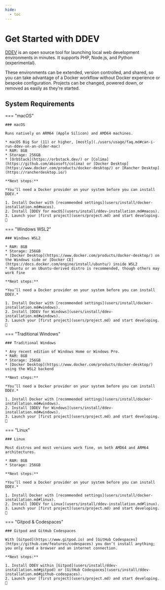 ```yaml
---
hide:
  - toc
---
```


# Get Started with DDEV

[DDEV](https://github.com/ddev/ddev) is an open source tool for launching local web development environments in minutes. It supports PHP, Node.js, and Python (experimental).

These environments can be extended, version controlled, and shared, so you can take advantage of a Docker workflow without Docker experience or bespoke configuration. Projects can be changed, powered down, or removed as easily as they’re started.

## System Requirements

=== "macOS"

    ### macOS

    Runs natively on ARM64 (Apple Silicon) and AMD64 machines.

    * macOS Big Sur (11) or higher, [mostly](./users/usage/faq.md#can-i-run-ddev-on-an-older-mac)
    * RAM: 8GB
    * Storage: 256GB
    * [OrbStack](https://orbstack.dev/) or [Colima](https://github.com/abiosoft/colima) or [Docker Desktop](https://www.docker.com/products/docker-desktop/) or [Rancher Desktop](https://rancherdesktop.io/)

    **Next steps:**

    *You’ll need a Docker provider on your system before you can install DDEV.*
    
    1. Install Docker with [recommended settings](users/install/docker-installation.md#macos).
    2. Install [DDEV for macOS](users/install/ddev-installation.md#macos).
    3. Launch your [first project](users/project.md) and start developing. 🚀

=== "Windows WSL2"

    ### Windows WSL2

    * RAM: 8GB
    * Storage: 256GB
    * [Docker Desktop](https://www.docker.com/products/docker-desktop/) on the Windows side or [Docker CE](https://docs.docker.com/engine/install/ubuntu/) inside WSL2
    * Ubuntu or an Ubuntu-derived distro is recommended, though others may work fine

    **Next steps:**

    *You’ll need a Docker provider on your system before you can install DDEV.*
    
    1. Install Docker with [recommended settings](users/install/docker-installation.md#windows).
    2. Install [DDEV for Windows](users/install/ddev-installation.md#windows).
    3. Launch your [first project](users/project.md) and start developing. 🚀

=== "Traditional Windows"

    ### Traditional Windows

    * Any recent edition of Windows Home or Windows Pro.
    * RAM: 8GB
    * Storage: 256GB
    * [Docker Desktop](https://www.docker.com/products/docker-desktop/) using the WSL2 backend

    **Next steps:**

    *You’ll need a Docker provider on your system before you can install DDEV.*
    
    1. Install Docker with [recommended settings](users/install/docker-installation.md#windows).
    2. Install [DDEV for Windows](users/install/ddev-installation.md#windows).
    3. Launch your [first project](users/project.md) and start developing. 🚀

=== "Linux"

    ### Linux

    Most distros and most versions work fine, on both AMD64 and ARM64 architectures.

    * RAM: 8GB
    * Storage: 256GB

    **Next steps:**

    *You’ll need a Docker provider on your system before you can install DDEV.*
    
    1. Install Docker with [recommended settings](users/install/docker-installation.md#linux).
    2. Install [DDEV for Linux](users/install/ddev-installation.md#linux).
    3. Launch your [first project](users/project.md) and start developing. 🚀

=== "Gitpod & Codespaces"

    ### Gitpod and GitHub Codespaces

    With [Gitpod](https://www.gitpod.io) and [GitHub Codespaces](https://github.com/features/codespaces) you don’t install anything; you only need a browser and an internet connection.

    **Next steps:**

    1. Install DDEV within [Gitpod](users/install/ddev-installation.md#gitpod) or [GitHub Codespaces](users/install/ddev-installation.md#github-codespaces).
    2. Launch your [first project](users/project.md) and start developing. 🚀
